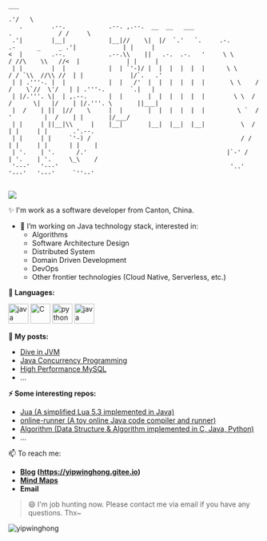 ```
                                                                                                        
                                                                                                            ___   
                                                                                                         .'/   \  
   .        .--.            .--. ,.--.  __  __   ___                                      .             / /     \ 
 .'|        |__|            |__|//    \|  |/  `.'   `.     .-.          .-      _     _ .'|             | |     | 
<  |        .--.            .--.\\    ||   .-.  .-.   '     \ \        / //\    \\   //<  |             | |     | 
 | |        |  |            |  | `'-)/ |  |  |  |  |  |      \ \      / / `\\  //\\ //  | |             |/`.   .' 
 | | .'''-. |  |            |  |   /'  |  |  |  |  |  |       \ \    / /    \`//  \'/   | | .'''-.       `.|   |  
 | |/.'''. \|  | ,.--.      |  |       |  |  |  |  |  |        \ \  / /      \|   |/    | |/.'''. \       ||___|  
 |  /    | ||  |//    \     |  |       |  |  |  |  |  |         \ `  /        '         |  /    | |       |/___/  
 | |     | ||__|\\     |    |__|       |__|  |__|  |__|          \  /                   | |     | |       .'.--.  
 | |     | |     `'-) /                                          / /                    | |     | |      | |    | 
 | '.    | '.      /.'                                       |`-' /                     | '.    | '.     \_\    / 
 '---'   '---'                                                '..'                      '---'   '---'     `''--'  
                                                                                                        
```
<div>
<img src="https://pronoun.cyou/x/y?subject=He&object=Him&height=20"> 

✨ I'm work as a software developer from Canton, China.
- 🔭 I’m working on Java technology stack, interested in: 
  - Algorithms
  - Software Architecture Design
  - Distributed System
  - Domain Driven Development
  - DevOps
  - Other frontier technologies (Cloud Native, Serverless, etc.)

**🌈 Languages:** 
<p align="left">
<img src="https://www.vectorlogo.zone/logos/java/java-icon.svg" alt="java" width="40" height="40"/>
<img src="https://ywh-oss.oss-cn-shenzhen.aliyuncs.com/C-lang.svg" alt="C" width="40" />
<img src="https://www.vectorlogo.zone/logos/python/python-icon.svg" alt="python" width="40" height="40"/>
<img src="https://www.vectorlogo.zone/logos/lua/lua-icon.svg" alt="java" width="40" height="40"/>
</p>

**📝 My posts:**
- [Dive in JVM](https://www.processon.com/view/5c8f9682e4b09a16b9a6ec93#map)
- [Java Concurrency Programming](https://www.processon.com/view/5c8f80cce4b0ab74ecdc6f12#map)
- [High Performance MySQL](https://www.processon.com/view/5c9b66e9e4b09bf72a6ab9e8#map)
- ...

**⚡ Some interesting repos:**
- [Jua (A simplified Lua 5.3 implemented in Java)](https://github.com/FreetechRevise/Jua)
- [online-runner (A toy online Java code compiler and runner)](https://github.com/yipwinghong/online-runner)
- [Algorithm (Data Structure & Algorithm implemented in C, Java, Python)](https://github.com/FreetechRevise/algorithm)
- ...

📫 To reach me: 
 - **[Blog](https://www.yipwinghong.com) (https://yipwinghong.gitee.io)**
 - **[Mind Maps](https://www.processon.com/u/5c84a4fde4b0ed6b42fac9a9/profile)**
 - **Email**


> 😄 I'm job hunting now. Please contact me via email if you have any questions. Thx~

<!--
**yipwinghong/yipwinghong** is a ✨ _special_ ✨ repository because its `README.md` (this file) appears on your GitHub profile.


Here are some ideas to get you started:

- 🔭 I’m currently working on ...
- 🌱 I’m currently learning ...
- 👯 I’m looking to collaborate on ...
- 🤔 I’m looking for help with ...
- 💬 Ask me about ...
- 📫 How to reach me: ...
- 😄 Pronouns: ...
- ⚡ Fun fact: ...
-->


<p> <img src="https://github-readme-stats.vercel.app/api?username=yipwinghong&show_icons=true&theme=dracula" alt="yipwinghong" />

</div>
